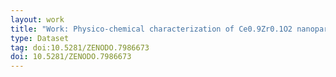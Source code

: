 ```yaml
---
layout: work
title: "Work: Physico-chemical characterization of Ce0.9Zr0.1O2 nanoparticles by XPS / HAXPES / SEM"
type: Dataset
tag: doi:10.5281/ZENODO.7986673
doi: 10.5281/ZENODO.7986673
---
```

